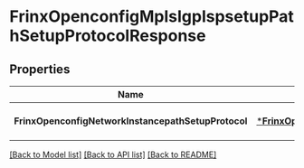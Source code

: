 # FrinxOpenconfigMplsIgplspsetupPathSetupProtocolResponse

## Properties
Name | Type | Description | Notes
------------ | ------------- | ------------- | -------------
**FrinxOpenconfigNetworkInstancepathSetupProtocol** | [***FrinxOpenconfigMplsIgplspsetupPathSetupProtocol**](frinx.openconfig.mpls.igplspsetup.PathSetupProtocol.md) |  | [optional] [default to null]

[[Back to Model list]](../README.md#documentation-for-models) [[Back to API list]](../README.md#documentation-for-api-endpoints) [[Back to README]](../README.md)


